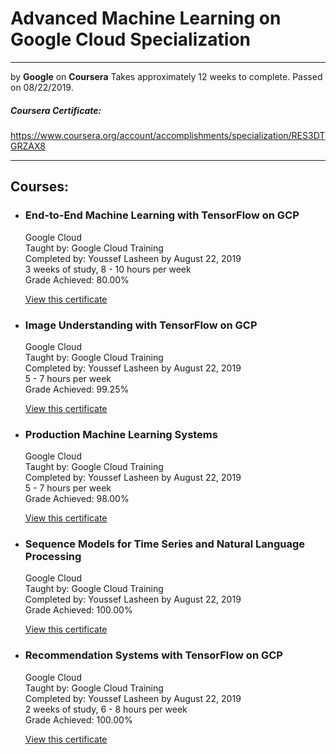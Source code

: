 # Advanced Machine Learning on Google Cloud Specialization



---
by **Google** on **Coursera**
Takes approximately 12 weeks to complete.
Passed on 08/22/2019.
##### Coursera Certificate:
https://www.coursera.org/account/accomplishments/specialization/RES3DTGRZAX8

---
## Courses:
- ### End-to-End Machine Learning with TensorFlow on GCP

    Google Cloud\
    Taught by: Google Cloud Training\
    Completed by: Youssef Lasheen by August 22, 2019\
    3 weeks of study, 8 - 10 hours per week\
    Grade Achieved: 80.00%
    
    [View this certificate](https://www.coursera.org/account/accomplishments/certificate/Z4VKCU7E7WZH)

- ### Image Understanding with TensorFlow on GCP

    Google Cloud\
    Taught by: Google Cloud Training\
    Completed by: Youssef Lasheen by August 22, 2019\
    5 - 7 hours per week\
    Grade Achieved: 99.25%
    
    [View this certificate](https://www.coursera.org/account/accomplishments/certificate/SZ9TMPSLFKBQ)

- ### Production Machine Learning Systems

    Google Cloud\
    Taught by: Google Cloud Training\
    Completed by: Youssef Lasheen by August 22, 2019\
    5 - 7 hours per week\
    Grade Achieved: 98.00%
    
    [View this certificate](https://www.coursera.org/account/accomplishments/certificate/YRM87X4MGAWP)

- ### Sequence Models for Time Series and Natural Language Processing

    Google Cloud\
    Taught by: Google Cloud Training\
    Completed by: Youssef Lasheen by August 22, 2019\
    Grade Achieved: 100.00%
    
    [View this certificate](https://www.coursera.org/account/accomplishments/certificate/EHJWE49M95KX)

- ### Recommendation Systems with TensorFlow on GCP

    Google Cloud\
    Taught by: Google Cloud Training\
    Completed by: Youssef Lasheen by August 22, 2019\
    2 weeks of study, 6 - 8 hours per week\
    Grade Achieved: 100.00%
    
    [View this certificate](https://www.coursera.org/account/accomplishments/certificate/355XYJYYKJXF)